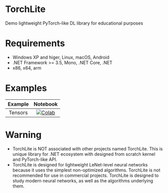 # TorchLite

Demo lightweight PyTorch-like DL library for educational purposes

# Requirements

* Windows XP and higer, Linux, macOS, Android
* .NET Framework >= 3.5, Mono, .NET Core, .NET
* x86, x64, arm

# Examples

|      Example      |                                        Notebook                                       |
|:-----------------:|:-------------------------------------------------------------------------------------:|
|      Tensors      | [![Colab](https://colab.research.google.com/assets/colab-badge.svg)](https://colab.research.google.com/github/ColorfulSoft/TorchLite/blob/master/Examples/Tensors.ipynb) |

# Warning
* TorchLite is NOT associated with other projects named TorchLite. This is unique library for .NET ecosystem with designed from scratch kernel and PyTorch-like API.
* TorchLite is designed for lightweight LeNet-level neural networks because it uses the simplest non-optimized algorithms. TorchLite is not recommended for use in commercial projects. TorchLite is designed to study modern neural networks, as well as the algorithms underlying them.
